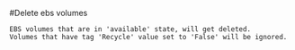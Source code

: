 #Delete ebs volumes

```
EBS volumes that are in 'available' state, will get deleted.
Volumes that have tag 'Recycle' value set to 'False' will be ignored.
```
 


